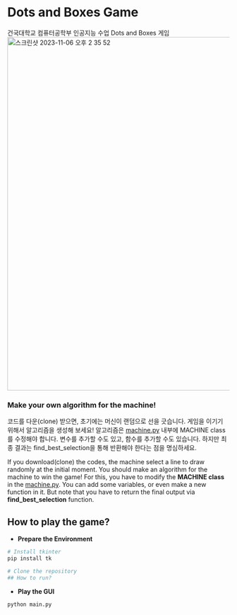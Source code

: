 # Dots and Boxes Game
건국대학교 컴퓨터공학부 인공지능 수업 Dots and Boxes 게임
<img width="799" alt="스크린샷 2023-11-06 오후 2 35 52" src="https://github.com/JONHYOJIN/Dots-N-Boxes/assets/82302700/9e108ba7-cf00-4403-818c-2672d7b37d23">

### Make your own algorithm for the machine!

코드를 다운(clone) 받으면, 초기에는 머신이 랜덤으로 선을 긋습니다.
게임을 이기기 위해서 알고리즘을 생성해 보세요!
알고리즘은 [machine.py](https://github.com/JONHYOJIN/Dots-N-Boxes/blob/main/machine.py) 내부에 MACHINE class를 수정해야 합니다.
변수를 추가할 수도 있고, 함수를 추가할 수도 있습니다.
하지만 최종 결과는 find_best_selection을 통해 반환해야 한다는 점을 명심하세요.

If you download(clone) the codes, the machine select a line to draw randomly at the initial moment.
You should make an algorithm for the machine to win the game!
For this, you have to modify the **MACHINE class** in the [machine.py](https://github.com/JONHYOJIN/Dots-N-Boxes/blob/main/machine.py).
You can add some variables, or even make a new function in it.
But note that you have to return the final output via **find_best_selection** function.

## How to play the game?

- **Prepare the Environment**

```python
# Install tkinter
pip install tk

# Clone the repository
## How to run?
```

- **Play the GUI**

```python
python main.py
```
